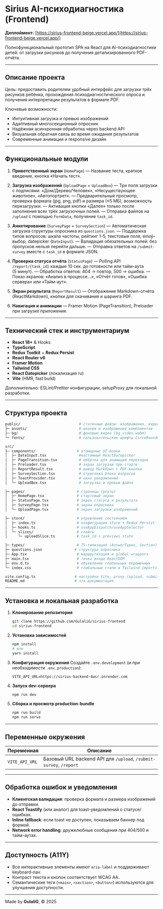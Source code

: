 # Sirius AI-психодиагностика (Frontend)

**Деплоймент:** [https://sirius-frontend-beige.vercel.app/](https://sirius-frontend-beige.vercel.app/)

Полнофункциональный прототип SPA на React для AI-психодиагностики детей: от загрузки рисунков до получения детализированного PDF-отчёта.

---

## Описание проекта

Цель: предоставить родителям удобный интерфейс для загрузки трёх рисунков ребёнка, прохождения психодиагностического опроса и получения интерпретации результатов в формате PDF.

Ключевые возможности:

* Интуитивная загрузка и превью изображений
* Адаптивный многосекционный опросник
* Надёжная асинхронная обработка через backend API
* Визуальная обратная связь во время ожидания результатов
* Современные анимации и responsive дизайн

---

## Функциональные модули

1. **Приветственный экран** (`HomePage`)
   — Название теста, краткое введение, кнопка «Начать тест».

2. **Загрузка изображений** (`UploadPage` + `UploadBox`)
   — Три поля загрузки с подписями: «Дом/Дерево/Человек», «Несуществующее животное», «Автопортрет».
   — Предварительный просмотр, проверка формата (jpg, png, pdf) и размера (≤5 МБ), возможность перезагрузки.
   — Активация кнопки «Далее» только после заполнения всех трёх загрузочных полей.
   — Отправка файлов на `/upload` с помощью `FormData`, получение `task_id`.

3. **Анкетирование** (`SurveyPage` + `SurveySection`)
   — Автоматическая загрузка структуры опросника из `questions.json`.
   — Поддержка типов вопросов: шкала частоты, рейтинг 1–5, текстовые поля, emoji-выбор, datepicker (`DateInput`).
   — Валидация обязательных полей: без пропусков нельзя перейти дальше.
   — Отправка ответов на `/submit-survey` вместе с `task_id` в формате JSON.

4. **Проверка статуса отчёта** (`StatusPage`)
   — Polling API `/report/{task_id}` каждые 10 сек. до готовности или тайм-аута (5 минут).
   — Обработка ответов: 404 → повтор, 500 → ошибка.
   — Показ экранов: «Анализ в процессе…», «Отчёт готов», «Ошибка сервера» или «Тайм-аут».

5. **Экран результата** (`ReportResult`)
   — Отображение Markdown-отчёта (ReactMarkdown), кнопки для скачивания и шаринга PDF.

6. **Навигация и анимации**
   — Framer Motion (PageTransition), Preloader при загрузке приложения.

---

## Технический стек и инструментариум

* **React 18+** & Hooks
* **TypeScript**
* **Redux Toolkit** + **Redux Persist**
* **React Router v6**
* **Framer Motion**
* **Tailwind CSS**
* **React Datepicker** (локализация ru)
* **Vite** (HMR, fast build)

Дополнительно: ESLint/Prettier конфигурации, setupProxy для локальной разработки.

---

## Структура проекта

```bash
public/                           # статичные файлы: изображения, видео, шрифты
├─ assets/                        # иконки и изображения компонентов
├─ bg/                            # фоновые видео (bg_video.webm)
└─ fonts/                         # пользовательские шрифты CirceRounded

src/
├─ components/                   # атомарные UI-блоки
│  ├─ DateInput.tsx               #кастомный ReactDatepicker
|  ├─ PageTransition.tsx          # обёртка для анимаций переходов
│  ├─ Preloader.tsx               # экран загрузки при старте
│  ├─ ReportResult.tsx            # вывод Markdown + PDF-кнопки
│  ├─ SurveySection.tsx           # отрисовка блока вопросов
│  ├─ ToastProvider.tsx           # окно уведомлений
│  └─ UploadBox.tsx               # загрузка и превью файла

├─ pages/                        # страницы (роуты)
│  ├─ HomePage.tsx               # стартовый экран
│  ├─ StatusPage.tsx             # экран статуса и результата
│  ├─ SurveyPage.tsx             # экран опросника
│  └─ UploadPage.tsx             # экран загрузки изображений

├─ store/                        # управление состоянием
│  ├─ index.ts                   # конфигурация store + Redux Persist
│  ├─ hooks.ts                   # useAppDispatch/useAppSelector
│  └─ slices/                    # слайсы
│     └─ uploadSlice.ts          # task_id + previews state

├─ types/                        # TS-типизация (AnswerTypes, Section)
├─ questions.json               # структура опросника
├─ App.tsx                       # маршрутизация и global wrappers
├─ main.tsx                      # точка входа ReactDOM
├─ env.d.ts                      # объявление глобальных переменных
└─ index.css                     # глобальные стили и Tailwind imports

vite.config.ts                  # настройки Vite, proxy (upload, submit-survey, report)
README.md                       # эта документация
```

---

## Установка и локальная разработка

1. **Клонирование репозитория**

   ```bash
   git clone https://github.com/GulaliG/sirius-frontend
   cd sirius-frontend
   ```
2. **Установка зависимостей**

   ```bash
   npm install
   # или
   yarn install
   ```
3. **Конфигурация окружения**
   Создайте `.env.development` (и при необходимости `.env.production`):

   ```env
   VITE_API_URL=https://sirius-backend-4wsr.onrender.com
   ```
4. **Запуск dev-сервера**

   ```bash
   npm run dev
   ```
5. **Сборка и просмотр production-bundle**

   ```bash
   npm run build
   npm run serve
   ```

---

## Переменные окружения

| Переменная     | Описание                                                           |
| -------------- | ------------------------------------------------------------------ |
| `VITE_API_URL` | Базовый URL backend API для `/upload`, `/submit-survey`, `/report` |

---

## Обработка ошибок и уведомления

* **Клиентская валидация**: проверка формата и размера изображений до отправки.
* **React Toastify** (или аналог) для toast-уведомлений о статусе/ошибках.
* **Inline fallback**: если toast не доступен, показываем баннер под формой.
* **Network error handling**: дружелюбные сообщения при 404/500 и тайм-аутах.

---

## Доступность (A11Y)

* Все интерактивные элементы имеют `aria-label` и поддерживают keyboard-nav.
* Контраст текста и кнопок соответствует WCAG AA.
* Семантические теги (`<main>`, `<section>`, `<button>`) используются для улучшения доступности.

---

Made by **GulaliG**, © 2025
